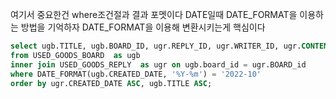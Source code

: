 여기서 중요한건 where조건절과 결과 포멧이다 DATE일때 DATE_FORMAT을 이용하는 방법을 기억하자 DATE_FORMAT을 이용해 변환시키는게 핵심이다

```sql
select ugb.TITLE, ugb.BOARD_ID, ugr.REPLY_ID, ugr.WRITER_ID, ugr.CONTENTS, DATE_FORMAT(ugr.CREATED_DATE, '%Y-%m-%d')
from USED_GOODS_BOARD  as ugb
inner join USED_GOODS_REPLY  as ugr on ugb.board_id = ugr.BOARD_id
where DATE_FORMAT(ugb.CREATED_DATE, '%Y-%m') = '2022-10'
order by ugr.CREATED_DATE ASC, ugb.TITLE ASC;
```
